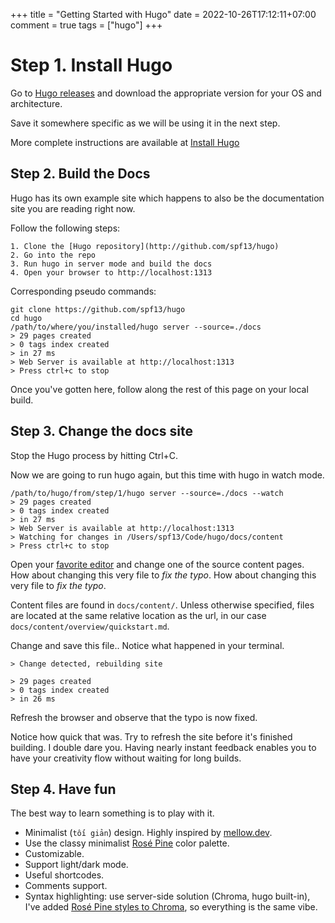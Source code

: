 +++
title = "Getting Started with Hugo"
date = 2022-10-26T17:12:11+07:00
comment = true
tags = ["hugo"]
+++

# Step 1. Install Hugo

Go to [Hugo releases](https://github.com/spf13/hugo/releases) and download the
appropriate version for your OS and architecture.

Save it somewhere specific as we will be using it in the next step.

More complete instructions are available at [Install Hugo](https://gohugo.io/getting-started/installing/)

## Step 2. Build the Docs

Hugo has its own example site which happens to also be the documentation site
you are reading right now.

Follow the following steps:

```
1. Clone the [Hugo repository](http://github.com/spf13/hugo)
2. Go into the repo
3. Run hugo in server mode and build the docs
4. Open your browser to http://localhost:1313
```

Corresponding pseudo commands:

```shell
git clone https://github.com/spf13/hugo
cd hugo
/path/to/where/you/installed/hugo server --source=./docs
> 29 pages created
> 0 tags index created
> in 27 ms
> Web Server is available at http://localhost:1313
> Press ctrl+c to stop
```

Once you've gotten here, follow along the rest of this page on your local build.

## Step 3. Change the docs site

Stop the Hugo process by hitting Ctrl+C.

Now we are going to run hugo again, but this time with hugo in watch mode.

```shell
/path/to/hugo/from/step/1/hugo server --source=./docs --watch
> 29 pages created
> 0 tags index created
> in 27 ms
> Web Server is available at http://localhost:1313
> Watching for changes in /Users/spf13/Code/hugo/docs/content
> Press ctrl+c to stop
```

Open your [favorite editor](http://vim.spf13.com) and change one of the source
content pages. How about changing this very file to *fix the typo*. How about changing this very file to *fix the typo*.

Content files are found in `docs/content/`. Unless otherwise specified, files
are located at the same relative location as the url, in our case
`docs/content/overview/quickstart.md`.

Change and save this file.. Notice what happened in your terminal.

```shell
> Change detected, rebuilding site

> 29 pages created
> 0 tags index created
> in 26 ms
```

Refresh the browser and observe that the typo is now fixed.

Notice how quick that was. Try to refresh the site before it's finished building. I double dare you.
Having nearly instant feedback enables you to have your creativity flow without waiting for long builds.

## Step 4. Have fun

The best way to learn something is to play with it.

- Minimalist (`tối giản`) design. Highly inspired by [mellow.dev](https://mellow.dev/).
- Use the classy minimalist [Rosé Pine](https://github.com/rose-pine/palette) color palette.
- Customizable.
- Support light/dark mode.
- Useful shortcodes.
- Comments support.
- Syntax highlighting: use server-side solution (Chroma, hugo built-in), I've added [Rosé Pine styles to Chroma](https://github.com/alecthomas/chroma/pull/689), so everything is the same vibe.
